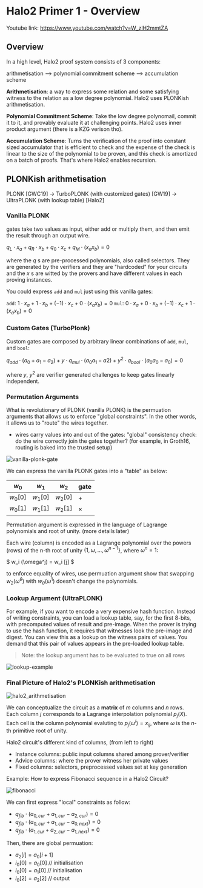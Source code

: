 Halo2 Primer 1 - Overview
=========================

Youtube link: https://www.youtube.com/watch?v=W_zlH2mmtZA

## Overview

In a high level, Halo2 proof system consists of 3 components:

arithmetisation --> polynomial commitment scheme --> accumulation scheme

**Arithmetisation**: a way to express some relation and some satisfying witness to the relation as a low degree polynomial. Halo2 uses PLONKish arithmetisation.

**Polynomial Commitment Scheme**: Take the low degree polynomail, commit it to it, and provably evaluate it at challenging points. Halo2 uses inner product argument (there is a KZG verison tho).

**Accumulation Scheme**: Turns the verification of the proof into constant sized accumulator that is efficient to check and the expense of the check is linear to the size of the polynomial to be proven, and this check is amortized on a batch of proofs. That's where Halo2 enables recursion.

## PLONKish arithmetisation

PLONK [GWC19] -> TurboPLONK (with customized gates) [GW19] -> UltraPLONK (with lookup table) [Halo2]

### Vanilla PLONK

gates take two values as input, either add or multiply them, and then emit the result through an output wire.

$q_L \cdot x_a + q_R \cdot x_b + q_0 \cdot x_c + q_M \cdot (x_a x_b) = 0$

where the $q$ s are pre-processed polynomials, also called selectors.  They are generated by the verifiers and they are "hardcoded" for your circuits and the $x$ s are witted by the provers and have different values in each proving instances.

You could express `add` and `mul` just using this vanilla gates:

`add`: $1 \cdot x_a + 1 \cdot x_b + (-1) \cdot x_c + 0 \cdot (x_a x_b) = 0$
`mul`: $0 \cdot x_a + 0 \cdot x_b + (-1) \cdot x_c + 1 \cdot (x_a x_b) = 0$


### Custom Gates (TurboPlonk)

Custom gates are composed by arbitrary linear combinations of `add`, `mul`, and `bool`:

$q_{add} \cdot (a_0 + a_1 - a_2) + y \cdot q_{mul} \cdot (a_0 a_1 - a2) + y^2 \cdot q_{bool} \cdot (a_0 a_0 - a_0) = 0$

where $y$, $y^2$ are verifier generated challenges to keep gates linearly independent.

### Permutation Arguments

What is revolutionary of PLONK (vanilla PLONK) is the permuation arguments that allows us to enforce "global constraints". In the other words, it allows us to "route" the wires together.

- wires carry values into and out of the gates: "global" consistency check: do the wire correctly join the gates together?
  (for example, in Groth16, routing is baked into the trusted setup)

![vanilla-plonk-gate](img/vanilla_plonk_gate.png)

We can express the vanilla PLONK gates into a "table" as below:

| $w_0$     |   $w_1$    |    $w_2$   |  gate       |
|-----------|------------|------------|-------------| 
| $w_0[0]$  | $w_1[0]$   |  $w_2[0]$  |  $+$        |
| $w_0[1]$  | $w_1[1]$   |  $w_2[1]$  |  $\times$   |

Permutation argument is expressed in the language of Lagrange polynomials and root of unity. (more details later)

Each wire (column) is encoded as a Lagrange polynomial over the powers (rows) of the n-th root of unity $\{ 1, \omega, \ldots, \omega^{n-1} \}$, where $\omega^n = 1$:

$ w_i (\omega^j) = w_i [j] $

to enforce equality of wires, use permuation argument show that swapping $w_2(\omega^{\theta})$ with $w_{\theta}(\omega^1)$ doesn't change the polynomials.

### Lookup Argument (UltraPLONK)

For example, if you want to encode a very expensive hash function. Instead of writing constraints, you can load a lookup table, say, for the first 8-bits, with precomputed values of result and pre-image. When the prover is trying to use the hash function, it requires that witnesses look the pre-image and digest. You can view this as a lookup on the witness pairs of values. You demand that this pair of values appears in the pre-loaded lookup table. 

> Note: the lookup argument has to be evaluated to true on all rows

![lookup-example](img/lookup_example.png)

### Final Picture of Halo2's PLONKish arithmetisation

![halo2_arithmetisation](img/halo2_arithmetisation.png)

We can conceptualize the circuit as a **matrix** of $m$ columns and $n$ rows. Each column $j$ corresponds to a Lagrange interpolation polynomial $p_j(X)$. Each cell is the column polynomial evaluting to $p_j(\omega^i) = x_{ij}$, where $\omega$ is the $n$-th primitive root of unity.

Halo2 circuit's different kind of columns, (from left to right)
* Instance columns: public input columns shared among prover/verifier
* Advice columns: where the prover witness her private values
* Fixed columns: selectors, preprocessed values set at key generation

Example: How to express Fibonacci sequence in a Halo2 Circuit?

![fibonacci](img/fibonacci.png)

We can first express "local" constraints as follow:

* $q_{fib} \cdot (a_{0, cur} + a_{1, cur} - a_{2, cur}) = 0$
* $q_{fib} \cdot (a_{0, cur} + a_{1, cur} - a_{0, next}) = 0$
* $q_{fib} \cdot (a_{1, cur} + a_{2, cur} - a_{1, next}) = 0$

Then, there are global permuation:
* $a_2[i] = a_0[i+1]$
* $i_0[0] = a_0[0]$ // initialisation
* $i_0[0] = a_1[0]$ // initialisation
* $i_0[2] = a_2[2]$ // output

